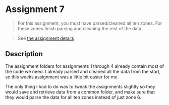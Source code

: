 # Assignment 7

> For this assignment, you must have parsed/cleaned all ten zones. For these zones finish parsing and cleaning the rest of the data.

> See [the assignment details](https://github.com/visualizedata/data-structures/blob/master/assignments/weekly_assignment_07.md)

## Description

The assignment folders for assignments 1 through 4 already contain most of the code we need. I already parsed and cleaned all the data from the start, so this weeks assignment was a little bit easier for me.

The only thing I had to do was to tweak the assignments slightly so they would save and retrieve data from a common folder, and make sure that they would parse the data for all ten zones instead of just zone 6.
